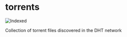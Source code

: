 torrents 
========
![Indexed](https://img.shields.io/badge/indexed-167581-blue)

Collection of torrent files discovered in the DHT network
